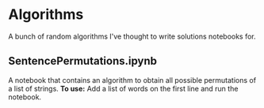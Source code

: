 # Algorithms
A bunch of random algorithms I've thought to write solutions notebooks for.

## SentencePermutations.ipynb
A notebook that contains an algorithm to obtain all possible permutations of a list of strings. **To use:** Add a list of words on the first line and run the notebook.
